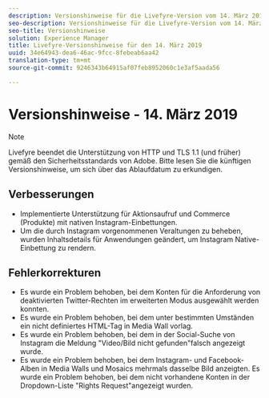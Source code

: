 ```yaml
---
description: Versionshinweise für die Livefyre-Version vom 14. März 2019.
seo-description: Versionshinweise für die Livefyre-Version vom 14. März 2019.
seo-title: Versionshinweise
solution: Experience Manager
title: Livefyre-Versionshinweise für den 14. März 2019
uuid: 34e64943-dea6-46ac-9fcc-8febeab6aa42
translation-type: tm+mt
source-git-commit: 9246343b64915af07feb8952060c1e3af5aada56

---
```



# Versionshinweise - 14. März 2019

>[!NOTE]
>
>Livefyre beendet die Unterstützung von HTTP und TLS 1.1 (und früher) gemäß den Sicherheitsstandards von Adobe.  Bitte lesen Sie die künftigen Versionshinweise, um sich über das Ablaufdatum zu erkundigen.

## Verbesserungen

* Implementierte Unterstützung für Aktionsaufruf und Commerce (Produkte) mit nativen Instagram-Einbettungen.
* Um die durch Instagram vorgenommenen Veraltungen zu beheben, wurden Inhaltsdetails für Anwendungen geändert, um Instagram Native-Einbettung zu rendern.


## Fehlerkorrekturen

* Es wurde ein Problem behoben, bei dem Konten für die Anforderung von deaktivierten Twitter-Rechten im erweiterten Modus ausgewählt werden konnten.
* Es wurde ein Problem behoben, bei dem unter bestimmten Umständen ein nicht definiertes HTML-Tag in Media Wall vorlag.
* Es wurde ein Problem behoben, bei dem in der Social-Suche von Instagram die Meldung "Video/Bild nicht gefunden"falsch angezeigt wurde.
* Es wurde ein Problem behoben, bei dem Instagram- und Facebook-Alben in Media Walls und Mosaics mehrmals dasselbe Bild anzeigten.
Es wurde ein Problem behoben, bei dem nicht vorhandene Konten in der Dropdown-Liste "Rights Request"angezeigt wurden.